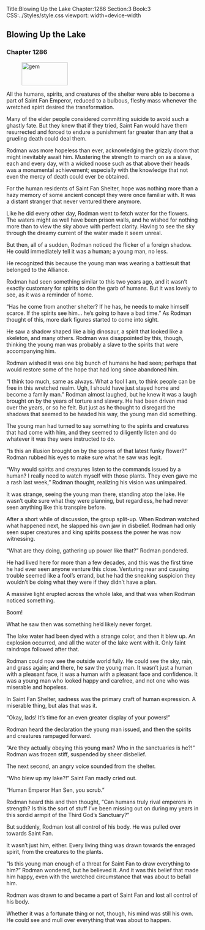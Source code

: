 Title:Blowing Up the Lake 
Chapter:1286 
Section:3 
Book:3 
CSS:../Styles/style.css 
viewport: width=device-width
  
## Blowing Up the Lake
### Chapter 1286
  
<figure>
	<img src="../Images/gem.gif" alt="gem" id="gem" width="120" height="60" />
</figure>
  

  
All the humans, spirits, and creatures of the shelter were able to become a part of Saint Fan Emperor, reduced to a bulbous, fleshy mass whenever the wretched spirit desired the transformation.

Many of the elder people considered committing suicide to avoid such a ghastly fate. But they knew that if they tried, Saint Fan would have them resurrected and forced to endure a punishment far greater than any that a grueling death could deal them.

Rodman was more hopeless than ever, acknowledging the grizzly doom that might inevitably await him. Mustering the strength to march on as a slave, each and every day, with a wicked noose such as that above their heads was a monumental achievement; especially with the knowledge that not even the mercy of death could ever be obtained.

For the human residents of Saint Fan Shelter, hope was nothing more than a hazy memory of some ancient concept they were once familiar with. It was a distant stranger that never ventured there anymore.

Like he did every other day, Rodman went to fetch water for the flowers. The waters might as well have been prison walls, and he wished for nothing more than to view the sky above with perfect clarity. Having to see the sky through the dreamy current of the water made it seem unreal.

But then, all of a sudden, Rodman noticed the flicker of a foreign shadow. He could immediately tell it was a human; a young man, no less.

He recognized this because the young man was wearing a battlesuit that belonged to the Alliance.

Rodman had seen something similar to this two years ago, and it wasn’t exactly customary for spirits to don the garb of humans. But it was lovely to see, as it was a reminder of home.

“Has he come from another shelter? If he has, he needs to make himself scarce. If the spirits see him… he’s going to have a bad time.” As Rodman thought of this, more dark figures started to come into sight.

He saw a shadow shaped like a big dinosaur, a spirit that looked like a skeleton, and many others. Rodman was disappointed by this, though, thinking the young man was probably a slave to the spirits that were accompanying him.

Rodman wished it was one big bunch of humans he had seen; perhaps that would restore some of the hope that had long since abandoned him.

“I think too much, same as always. What a fool I am, to think people can be free in this wretched realm. Ugh, I should have just stayed home and become a family man.” Rodman almost laughed, but he knew it was a laugh brought on by the years of torture and slavery. He had been driven mad over the years, or so he felt. But just as he thought to disregard the shadows that seemed to be headed his way, the young man did something.

The young man had turned to say something to the spirits and creatures that had come with him, and they seemed to diligently listen and do whatever it was they were instructed to do.

“Is this an illusion brought on by the spores of that latest funky flower?” Rodman rubbed his eyes to make sure what he saw was legit.

“Why would spirits and creatures listen to the commands issued by a human? I really need to watch myself with those plants. They even gave me a rash last week,” Rodman thought, realizing his vision was unimpaired.

It was strange, seeing the young man there, standing atop the lake. He wasn’t quite sure what they were planning, but regardless, he had never seen anything like this transpire before.

After a short while of discussion, the group split-up. When Rodman watched what happened next, he slapped his own jaw in disbelief. Rodman had only seen super creatures and king spirits possess the power he was now witnessing.

“What are they doing, gathering up power like that?” Rodman pondered.

He had lived here for more than a few decades, and this was the first time he had ever seen anyone venture this close. Venturing near and causing trouble seemed like a fool’s errand, but he had the sneaking suspicion they wouldn’t be doing what they were if they didn’t have a plan.

A massive light erupted across the whole lake, and that was when Rodman noticed something.

Boom!

What he saw then was something he’d likely never forget.

The lake water had been dyed with a strange color, and then it blew up. An explosion occurred, and all the water of the lake went with it. Only faint raindrops followed after that.

Rodman could now see the outside world fully. He could see the sky, rain, and grass again; and there, he saw the young man. It wasn’t just a human with a pleasant face, it was a human with a pleasant face and confidence. It was a young man who looked happy and carefree, and not one who was miserable and hopeless.

In Saint Fan Shelter, sadness was the primary craft of human expression. A miserable thing, but alas that was it.

“Okay, lads! It’s time for an even greater display of your powers!”

Rodman heard the declaration the young man issued, and then the spirits and creatures rampaged forward.

“Are they actually obeying this young man? Who in the sanctuaries is he?!” Rodman was frozen stiff, suspended by sheer disbelief.

The next second, an angry voice sounded from the shelter.

“Who blew up my lake?!” Saint Fan madly cried out.

“Human Emperor Han Sen, you scrub.”

Rodman heard this and then thought, “Can humans truly rival emperors in strength? Is this the sort of stuff I’ve been missing out on during my years in this sordid armpit of the Third God’s Sanctuary?”

But suddenly, Rodman lost all control of his body. He was pulled over towards Saint Fan.

It wasn’t just him, either. Every living thing was drawn towards the enraged spirit, from the creatures to the plants.

“Is this young man enough of a threat for Saint Fan to draw everything to him?” Rodman wondered, but he believed it. And it was this belief that made him happy, even with the wretched circumstance that was about to befall him.

Rodman was drawn to and became a part of Saint Fan and lost all control of his body.

Whether it was a fortunate thing or not, though, his mind was still his own. He could see and mull over everything that was about to happen.